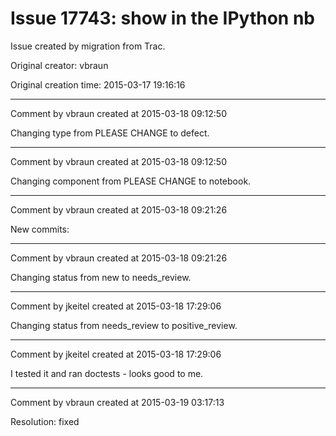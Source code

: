 # Issue 17743: show in the IPython nb

Issue created by migration from Trac.

Original creator: vbraun

Original creation time: 2015-03-17 19:16:16




---

Comment by vbraun created at 2015-03-18 09:12:50

Changing type from PLEASE CHANGE to defect.


---

Comment by vbraun created at 2015-03-18 09:12:50

Changing component from PLEASE CHANGE to notebook.


---

Comment by vbraun created at 2015-03-18 09:21:26

New commits:


---

Comment by vbraun created at 2015-03-18 09:21:26

Changing status from new to needs_review.


---

Comment by jkeitel created at 2015-03-18 17:29:06

Changing status from needs_review to positive_review.


---

Comment by jkeitel created at 2015-03-18 17:29:06

I tested it and ran doctests - looks good to me.


---

Comment by vbraun created at 2015-03-19 03:17:13

Resolution: fixed
